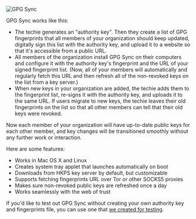 ![GPG Sync](https://github.com/firstlookmedia/gpgsync/blob/master/logo/logo.png)

GPG Sync works like this:

* The techie generates an "authority key". Then they create a list of GPG fingerprints that all members of your organization should keep updated, digitally sign this list with the authority key, and upload it to a website so that it's accessible from a public URL.
* All members of the organization install GPG Sync on their computers and configure it with the authority key's fingerprint and the URL of your signed fingerprint list. (Now, all of your members will automatically and regularly fetch this URL and then refresh all of the non-revoked keys on the list from a key server.)
* When new keys in your organization are added, the techie adds them to the fingerprint list, re-signs it with the authority key, and uploads it to the same URL. If users migrate to new keys, the techie leaves their old fingerprints on the list so that all other members can tell that their old keys were revoked.

Now each member of your organization will have up-to-date public keys for each other member, and key changes will be transitioned smoothly without any further work or interaction.

Here are some features:

* Works in Mac OS X and Linux
* Creates system tray applet that launches automatically on boot
* Downloads from HKPS key server by default, but customizable
* Supports fetching fingerprints URL over Tor or other SOCKS5 proxies
* Makes sure non-revoked public keys are refreshed once a day
* Works seamlessly with the web of trust

If you'd like to test out GPG Sync without creating your own authority key and fingerprints file, you can use one that [we created for testing](https://github.com/firstlookmedia/gpgsync/blob/master/fingerprints/README.md).
